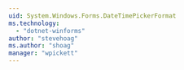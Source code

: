 ```yaml
---
uid: System.Windows.Forms.DateTimePickerFormat
ms.technology: 
  - "dotnet-winforms"
author: "stevehoag"
ms.author: "shoag"
manager: "wpickett"
---
```

